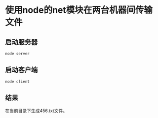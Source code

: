 # 使用node的net模块在两台机器间传输文件

启动服务器
---
```
node server
```

启动客户端
---
```
node client
```

结果
---
在当前目录下生成456.txt文件。